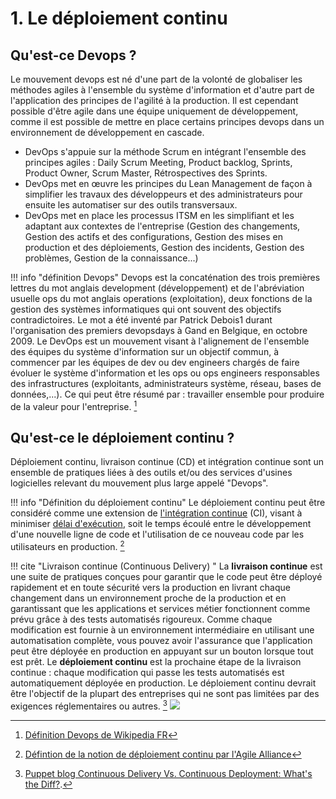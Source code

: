 # 1. Le déploiement continu

## Qu'est-ce Devops ?

Le mouvement devops est né d'une part de la volonté de globaliser les méthodes agiles à l'ensemble du système d'information et d'autre part de l'application des principes de l'agilité à la production. Il est cependant possible d'être agile dans une équipe uniquement de développement, comme il est possible de mettre en place certains principes devops dans un environnement de développement en cascade.

* DevOps s'appuie sur la méthode Scrum en intégrant l'ensemble des principes agiles : Daily Scrum Meeting, Product backlog, Sprints, Product Owner, Scrum Master, Rétrospectives des Sprints.
* DevOps met en œuvre les principes du Lean Management de façon à simplifier les travaux des développeurs et des administrateurs pour ensuite les automatiser sur des outils transversaux.
* DevOps met en place les processus ITSM en les simplifiant et les adaptant aux contextes de l'entreprise (Gestion des changements, Gestion des actifs et des configurations, Gestion des mises en production et des déploiements, Gestion des incidents, Gestion des problèmes, Gestion de la connaissance...)

!!! info "définition Devops"
Devops est la concaténation des trois premières lettres du mot anglais development (développement) et de l'abréviation usuelle ops du mot anglais operations (exploitation), deux fonctions de la gestion des systèmes informatiques qui ont souvent des objectifs contradictoires. Le mot a été inventé par Patrick Debois1 durant l'organisation des premiers devopsdays à Gand en Belgique, en octobre 2009. Le DevOps est un mouvement visant à l'alignement de l'ensemble des équipes du système d'information sur un objectif commun, à commencer par les équipes de dev ou dev engineers chargés de faire évoluer le système d'information et les ops ou ops engineers responsables des infrastructures (exploitants, administrateurs système, réseau, bases de données,...).
Ce qui peut être résumé par : travailler ensemble pour produire de la valeur pour l'entreprise. [^devops-wikipedia]

[^devops-wikipedia]: [Définition Devops de Wikipedia FR](https://fr.wikipedia.org/wiki/Devops)

## Qu'est-ce le déploiement continu ?

Déploiement continu, livraison continue (CD) et intégration continue sont un ensemble de pratiques liées à des outils et/ou des services d'usines logicielles relevant du mouvement plus large appelé "Devops".

!!! info "Définition du déploiement continu"
    Le déploiement continu peut être considéré comme une extension de [l'intégration continue](https://www.agilealliance.org/glossary/continuous-integration/) (CI), visant à minimiser [délai d'exécution](https://www.agilealliance.org/glossary/lead-time/), soit le temps écoulé entre le développement d'une nouvelle ligne de code et l'utilisation de ce nouveau code par les utilisateurs en production. [^continuous-deployment]

[^continuous-deployment]: [Défintion de la notion de déploiement continu par l'Agile Alliance](https://www.agilealliance.org/glossary/continuous-deployment/)

!!! cite "Livraison continue (Continuous Delivery) "
    La **livraison continue** est une suite de pratiques conçues pour garantir que le code peut être déployé rapidement et en toute sécurité vers la production en livrant chaque changement dans un environnement proche de la production et en garantissant que les applications et services métier fonctionnent comme prévu grâce à des tests automatisés rigoureux. Comme chaque modification est fournie à un environnement intermédiaire en utilisant une automatisation complète, vous pouvez avoir l'assurance que l'application peut être déployée en production en appuyant sur un bouton lorsque tout est prêt.
    Le **déploiement continu** est la prochaine étape de la livraison continue : chaque modification qui passe les tests automatisés est automatiquement déployée en production. Le déploiement continu devrait être l'objectif de la plupart des entreprises qui ne sont pas limitées par des exigences réglementaires ou autres. [^continuous-delivery]
    ![](https://puppet.com/sites/default/files/2016-09/puppet_continuous_diagram.gif)

[^continuous-delivery]: [Puppet blog Continuous Delivery Vs. Continuous Deployment: What's the Diff?](https://puppet.com/blog/continuous-delivery-vs-continuous-deployment-what-s-diff).
